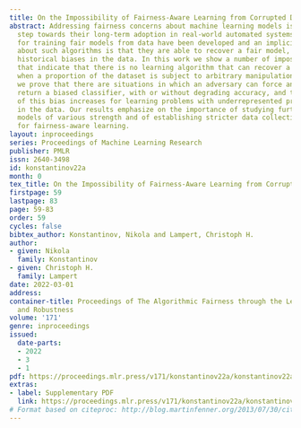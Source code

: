 ```yaml
---
title: On the Impossibility of Fairness-Aware Learning from Corrupted Data
abstract: Addressing fairness concerns about machine learning models is a crucial
  step towards their long-term adoption in real-world automated systems. Many approaches
  for training fair models from data have been developed and an implicit assumption
  about such algorithms is that they are able to recover a fair model, despite potential
  historical biases in the data. In this work we show a number of impossibility results
  that indicate that there is no learning algorithm that can recover a fair model
  when a proportion of the dataset is subject to arbitrary manipulations. Specifically,
  we prove that there are situations in which an adversary can force any learner to
  return a biased classifier, with or without degrading accuracy, and that the strength
  of this bias increases for learning problems with underrepresented protected groups
  in the data. Our results emphasize on the importance of studying further data corruption
  models of various strength and of establishing stricter data collection practices
  for fairness-aware learning.
layout: inproceedings
series: Proceedings of Machine Learning Research
publisher: PMLR
issn: 2640-3498
id: konstantinov22a
month: 0
tex_title: On the Impossibility of Fairness-Aware Learning from Corrupted Data
firstpage: 59
lastpage: 83
page: 59-83
order: 59
cycles: false
bibtex_author: Konstantinov, Nikola and Lampert, Christoph H.
author:
- given: Nikola
  family: Konstantinov
- given: Christoph H.
  family: Lampert
date: 2022-03-01
address:
container-title: Proceedings of The Algorithmic Fairness through the Lens of Causality
  and Robustness
volume: '171'
genre: inproceedings
issued:
  date-parts:
  - 2022
  - 3
  - 1
pdf: https://proceedings.mlr.press/v171/konstantinov22a/konstantinov22a.pdf
extras:
- label: Supplementary PDF
  link: https://proceedings.mlr.press/v171/konstantinov22a/konstantinov22a-supp.pdf
# Format based on citeproc: http://blog.martinfenner.org/2013/07/30/citeproc-yaml-for-bibliographies/
---
```

